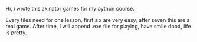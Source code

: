 Hi, i wrote this akinator games for my python course. 

Every files need for one lesson, first six are very easy, after seven this are a real game.
After time, I will append .exe file for playing, have smile dood, life is pretty.
